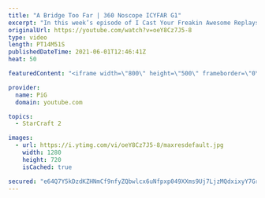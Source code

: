 ```yaml
---
title: "A Bridge Too Far | 360 Noscope ICYFAR G1"
excerpt: "In this week’s episode of I Cast Your Freakin Awesome Replays (ICYFAR) players sent in their replays where they set up flanks and surrounds to crush their enemies.  \"Surgical Warfare\" - Minimise your losses and try to achieve the cleanest victory possible! Even if it devolves into a shitshow, send it"
originalUrl: https://youtube.com/watch?v=oeY8Cz7J5-8
type: video
length: PT14M51S
publishedDateTime: 2021-06-01T12:46:41Z
heat: 50

featuredContent: "<iframe width=\"800\" height=\"500\" frameborder=\"0\" src=\"https://www.youtube.com/embed/oeY8Cz7J5-8\" allow=\"accelerometer; autoplay; encrypted-media; gyroscope; picture-in-picture\" allowfullscreen></iframe>"

provider:
  name: PiG
  domain: youtube.com

topics:
  - StarCraft 2

images:
  - url: https://i.ytimg.com/vi/oeY8Cz7J5-8/maxresdefault.jpg
    width: 1280
    height: 720
    isCached: true

secured: "e64Q7Y5kDzdKZHNmCf9nfyZQbwlcx6uNfpxp049XXms9Uj7LjzMQdxixyY7GrdWKYEZSONs5VEFSLrjnRb/otuHb1hYxnM2Jok5AsiLsI0vRgjCCs9zKxLLQilvKUYMIuMFRvGYgXFRxaEzxrIadh8Sl44CdmdGnGB79116tctuYIijbV6GGqr43yjm3m16lTJizAvpz4I9BRQY48WOLIk04ACFH60nkKM89wFt8TOLWWML3hdecjfhcxFGjCD/AiOwHa43lL4NmQAMHTwjLyO7XFNB3Gs15HqCAWyt2ZJmnS6Mriwfj6lvZtl33y0fxKGsSFaWI5aXBESeupd052v0pFdWR5wnauqOqKAY2y237TWQaRUpgE83KtOnAWnIJyRHfBfr2hC64b5et3uCejra0j1ALS4zb9rYA9oEVp3Q=;BTv61DclXP/inzkgFftsIQ=="
---
```


